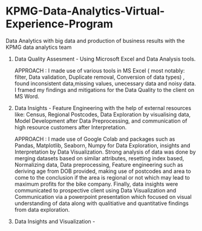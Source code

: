 # KPMG-Data-Analytics-Virtual-Experience-Program
Data Analytics with big data and production of business results with the KPMG data analytics team
1) Data Quality Assesment - Using Microsoft Excel and Data Analysis tools.

   APPROACH : I made use of various tools in MS Excel ( most notably: filter, Data validation, Duplicate removal, Conversion of data types) , found inconsistent data,missing values, unecessary data and noisy data. I framed my findings and mitigations for the Data Quality to the client on MS Word.
2) Data Insights - Feature Engineering with the help of external resources like: Census, Regional Postcodes, Data Exploration by visualising data, Model Development after Data Preprocessing, and communication of high resource customers after Interpretation.

   APPROACH : I made use of Google Colab and packages such as Pandas, Matplotlib, Seaborn, Numpy for Data Exploration, insights and Interpretation by Data Visualization. Strong                  analysis of data was done by merging datasets based on similar attributes, resetting index based, Normalizing data, Data preprocessing, Feature engineering such as
             deriving age from DOB provided, making use of postcodes and area to come to the conclusion if the area is regional or not which may lead to maximum profits for the bike
             company. 
             Finally, data insights were communicated to prospective client using Data Visualization and Communication via a powerpoint presentation which focused on visual
             understanding of data along with qualitiative and quantitative findings from data exploration.
3) Data Insights and Visualization - 

